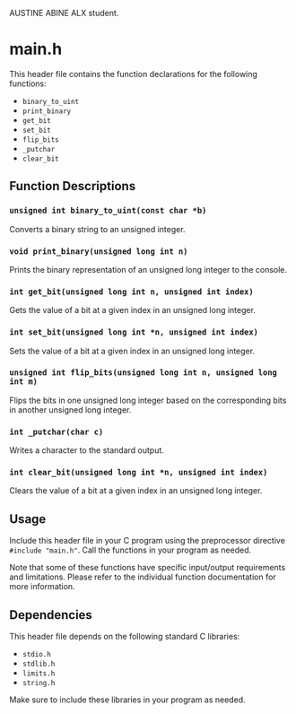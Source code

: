 AUSTINE ABINE 
ALX student.

# main.h

This header file contains the function declarations for the following functions:

- `binary_to_uint`
- `print_binary`
- `get_bit`
- `set_bit`
- `flip_bits`
- `_putchar`
- `clear_bit`

## Function Descriptions

### `unsigned int binary_to_uint(const char *b)`

Converts a binary string to an unsigned integer.

### `void print_binary(unsigned long int n)`

Prints the binary representation of an unsigned long integer to the console.

### `int get_bit(unsigned long int n, unsigned int index)`

Gets the value of a bit at a given index in an unsigned long integer.

### `int set_bit(unsigned long int *n, unsigned int index)`

Sets the value of a bit at a given index in an unsigned long integer.

### `unsigned int flip_bits(unsigned long int n, unsigned long int m)`

Flips the bits in one unsigned long integer based on the corresponding bits in another unsigned long integer.

### `int _putchar(char c)`

Writes a character to the standard output.

### `int clear_bit(unsigned long int *n, unsigned int index)`

Clears the value of a bit at a given index in an unsigned long integer.

## Usage

Include this header file in your C program using the preprocessor directive `#include "main.h"`. Call the functions in your program as needed.

Note that some of these functions have specific input/output requirements and limitations. Please refer to the individual function documentation for more information.

## Dependencies

This header file depends on the following standard C libraries:

- `stdio.h`
- `stdlib.h`
- `limits.h`
- `string.h`

Make sure to include these libraries in your program as needed.